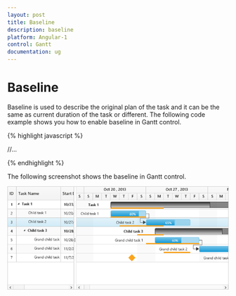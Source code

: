 ```yaml
---
layout: post
title: Baseline
description: baseline
platform: Angular-1
control: Gantt
documentation: ug
---
```


# Baseline

Baseline is used to describe the original plan of the task and it can be the same as current duration of the task or different. The following code example shows you how to enable baseline in Gantt control.

{% highlight javascript %}

<!doctype html>
<html lang="en" ng-app="listCtrl">
   <head>
      //...
   </head>
   <body ng-controller="GanttCtrl">
      <!--Add  Gantt control here-->    
      <div id="GanttContainer" ej-gantt
      //...
         e-baselinestartdatemapping= "baselineStartDate"
         e-baselineenddatemapping= "baselineEndDate"
         e-renderbaseline= "true"
         >
      </div>
   </body>
</html>

{% endhighlight %}

The following screenshot shows the baseline in Gantt control.

![](Baseline_images/Baseline_img1.png)

